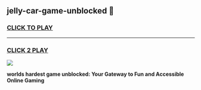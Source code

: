 
## jelly-car-game-unblocked 👋
<h3>
<a href="https://premium.freeplayer.one?title=jelly-car-game-unblocked&ref=14F">CLICK TO PLAY</a></h3>
<hr>

<h3>
<a href="https://premium.freeplayer.one?title=jelly-car-game-unblocked&ref=14F">CLICK 2 PLAY</a>
  
</h3>

<a href="https://premium.freeplayer.one?title=jelly-car-game-unblocked&ref=12F/"><img src="https://clearcache.store/games.png"></a>


**worlds hardest game unblocked: Your Gateway to Fun and Accessible Online Gaming**
